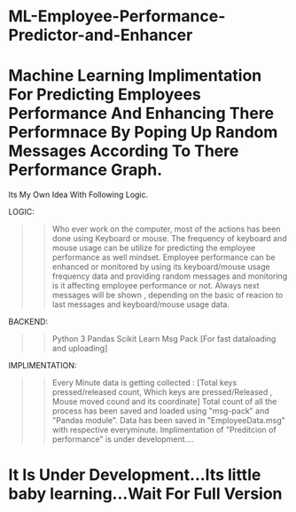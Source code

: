 # ML-Employee-Performance-Predictor-and-Enhancer
Machine Learning Implimentation For Predicting Employees Performance And Enhancing There Performnace By Poping Up Random Messages According To There Performance Graph. 
===================================================================================
Its My Own Idea With Following Logic.

LOGIC:
>> Who ever work on the computer, most of the actions has been done using Keyboard or mouse.
>> The frequency of keyboard and mouse usage can be utilize for predicting the employee performance as well mindset.
>> Employee performance can be enhanced or monitored by using its keyboard/mouse usage frequency data and providing random messages and monitoring is it affecting employee performance or not.
>> Always next messages will be shown , depending on the basic of reacion to last messages and keyboard/mouse usage data.

BACKEND:
>> Python 3
>> Pandas
>> Scikit Learn
>> Msg Pack [For fast dataloading and uploading]

IMPLIMENTATION:

>> Every Minute data is getting collected : [Total keys pressed/released count, Which keys are pressed/Released , Mouse moved cound and its coordinate]
>> Total count of all the process has been saved and loaded using "msg-pack" and "Pandas module".
>> Data has been saved in "EmployeeData.msg" with respective everyminute.
>> Implimentation of "Preditcion of performance" is under development.... 


It Is Under Development...Its little baby learning...Wait For Full Version
===================================================================================
